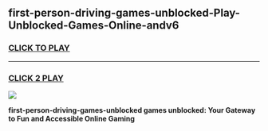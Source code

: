 
## first-person-driving-games-unblocked-Play-Unblocked-Games-Online-andv6
<h3>
<a href="https://premium76.site?title=first-person-driving-games-unblocked&ref=25A">CLICK TO PLAY</a></h3>
<hr>

<h3>
<a href="https://premium76.site?title=first-person-driving-games-unblocked&ref=25A">CLICK 2 PLAY</a>
  
</h3>

<a href="https://premium76.site?title=first-person-driving-games-unblocked&ref=25A"><img src="https://clearcache.store/games.png"></a>


**first-person-driving-games-unblocked games unblocked: Your Gateway to Fun and Accessible Online Gaming**
